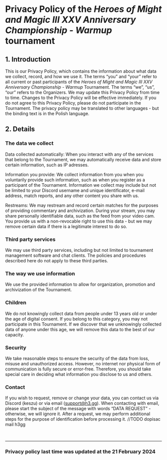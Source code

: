 # Privacy Policy of the *Heroes of Might and Magic III XXV Anniversary Championship - Warmup* tournament

## 1. Introduction

This is our Privacy Policy, which contains the information about what data we collect, record, and how we use it. The terms “you” and “your” refer to all current or past participants of the *Heroes of Might and Magic III XXV Anniversary Championship - Warmup* Tournament. The terms “we”, “us”, “our” refers to the Organizers.
We may update this Privacy Policy from time to time. Changes to the Privacy Policy will be effective immediately. If you do not agree to this Privacy Policy, please do not participate in the Tournament.
The privacy policy may be translated to other languages - but the binding text is in the Polish language.

## 2. Details

### The data we collect

Data collected automatically: When you interact with any of the services that belong to the Tournament, we may automatically receive data and store certain information, such as IP adresses.

Information you provide: We collect information from you when you voluntarily provide such information, such as when you register as a participant of the Tournament. Information we collect may include but not be limited to your Discord username and unique identificator, e-mail address, match reports, and any other content you share with us.

Restreams: We may restream and record certain matches for the purposes of providing commentary and archivization. During your stream, you may share personally identifiable data, such as the feed from your video cam. You provide us with a non-revocable right to use this data - but we may remove certain data if there is a legitimate interest to do so.

### Third party services

We may use third party services, including but not limited to tournament management software and chat clients. The policies and procedures described here do not apply to these third parties.

### The way we use information

We use the provided information to allow for organization, promotion and archivization of the Tournament.

### Children

We do not knowingly collect data from people under 13 years old or under the age of digital consent. If you belong to this category, you may not participate in this Tournament. If we discover that we unknowingly collected data of anyone under this age, we will remove this data to the best of our capacity.

### Security

We take reasonable steps to ensure the security of the data from loss, misuse and unauthorized access. However, no internet nor physical form of communication is fully secure or error-free. Therefore, you should take special care in deciding what information you disclose to us and others.

### Contact

If you wish to request, remove or change your data, you can contact us via Discord (keszu) or via email (support@h3.gg). When contacting with email, please start the subject of the message with words “DATA REQUEST” - otherwise, we will ignore it. After a request, we may perform additional steps for the purpose of identification before processing it. //TODO dopisac mail h3gg

<br/>
<hr>

### Privacy policy last time was updated at the 21 February 2024
